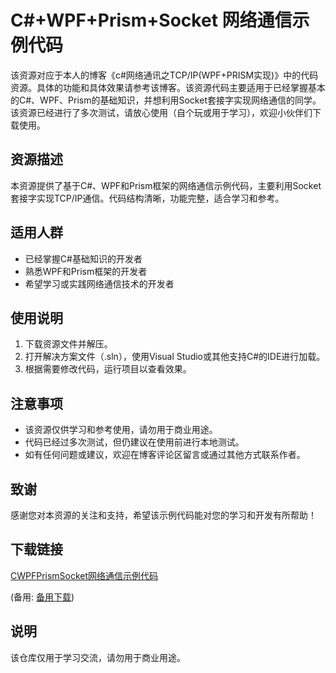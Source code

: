 # C#+WPF+Prism+Socket 网络通信示例代码

该资源对应于本人的博客《c#网络通讯之TCP/IP(WPF+PRISM实现)》中的代码资源。具体的功能和具体效果请参考该博客。该资源代码主要适用于已经掌握基本的C#、WPF、Prism的基础知识，并想利用Socket套接字实现网络通信的同学。该资源已经进行了多次测试，请放心使用（自个玩或用于学习），欢迎小伙伴们下载使用。

## 资源描述

本资源提供了基于C#、WPF和Prism框架的网络通信示例代码，主要利用Socket套接字实现TCP/IP通信。代码结构清晰，功能完整，适合学习和参考。

## 适用人群

- 已经掌握C#基础知识的开发者
- 熟悉WPF和Prism框架的开发者
- 希望学习或实践网络通信技术的开发者

## 使用说明

1. 下载资源文件并解压。
2. 打开解决方案文件（.sln），使用Visual Studio或其他支持C#的IDE进行加载。
3. 根据需要修改代码，运行项目以查看效果。

## 注意事项

- 该资源仅供学习和参考使用，请勿用于商业用途。
- 代码已经过多次测试，但仍建议在使用前进行本地测试。
- 如有任何问题或建议，欢迎在博客评论区留言或通过其他方式联系作者。

## 致谢

感谢您对本资源的关注和支持，希望该示例代码能对您的学习和开发有所帮助！

## 下载链接
[CWPFPrismSocket网络通信示例代码](https://pan.quark.cn/s/0c68301e8e2c) 

(备用: [备用下载](https://pan.baidu.com/s/1WeZwHgwxvrn59mnlecLqJA?pwd=1234))

## 说明

该仓库仅用于学习交流，请勿用于商业用途。
